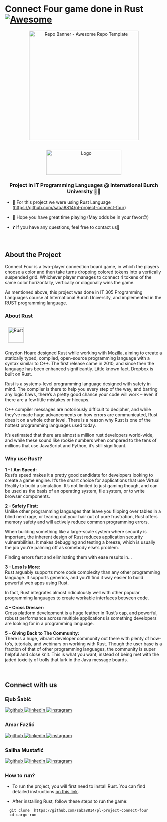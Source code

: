 # Connect Four game done in Rust [![Awesome](https://awesome.re/badge.svg)](https://github.com/saba8814/pl-project-connect-four)


<!-- Hello World greeting -->
<p align="center">
<a href="https://github.com/saba8814/pl-project-connect-four">
<img height=350 alt="Repo Banner - Awesome Repo Template" src="https://rishavanand.github.io/static/images/greetings.gif"></img></a>
</p>

<!-- PROJECT LOGO -->
<br />
<div align="center">
  <a href="https://github.com/saba8814/pl-project-connect-four">
    <img src="https://www.guninetwork.org/files/logo_22.png" alt="Logo" width="240" height="80">
  </a>

### Project in IT Programming Languages @ International Burch University 👨‍💻</div>  
  

- 🔭 For this project we were using Rust Language
(https://github.com/saba8814/pl-project-connect-four)  
  

- 🌱 Hope you have great time playing (May odds be in your favor😉)  
  

- ❓ If you have any questions, feel free to contact us🤖  
  

<br/>  

<!-- ABOUT PROJECT-->
## About the Project 

Connect Four is a two-player connection board game, in which the players choose a color and then take turns dropping colored tokens into a vertically suspended grid. Whichever player manages to connect 4 tokens of the same color horizontally, vertically or diagonally wins the game.

As mentioned above, this project was done in IT 305 Programming Languages course at International Burch University, and implemented in the RUST programming language.



<!-- ABOUT RUST -->
### About Rust  


<a href="https://www.rust-lang.org/" target="_blank"><img style="margin: 10px" src="https://profilinator.rishav.dev/skills-assets/rust-plain.svg" alt="Rust" height="50" /></a>  

Graydon Hoare designed Rust while working with Mozilla, aiming to create a statically typed, compiled, open-source programming language with a syntax similar to C++. The first release came in 2010, and since then the language has been enhanced significantly. Little known fact, Dropbox is built on Rust.

Rust is a systems-level programming language designed with safety in mind. The compiler is there to help you every step of the way, and barring any logic flaws, there’s a pretty good chance your code will work – even if there are a few little mistakes or hiccups.

C++ compiler messages are notoriously difficult to decipher, and while they’ve made huge advancements on how errors are communicated, Rust does it on a whole other level. There is a reason why Rust is one of the hottest programming languages used today.

It’s estimated that there are almost a million rust developers world-wide, and while these sound like rookie numbers when compared to the tens of millions that use JavaScript and Python, it’s still significant.

### Why use Rust?

<b>1 – I Am Speed: </b>
<br>
Rust’s speed makes it a pretty good candidate for developers looking to create a game engine. It’s the smart choice for applications that use Virtual Reality to build a simulation. It’s not limited to just gaming though, and can be used as the basis of an operating system, file system, or to write browser components.

<b> 2 – Safety First: </b>
<br>
Unlike other programming languages that leave you flipping over tables in a blind nerd rage, or tearing out your hair out of pure frustration, Rust offers memory safety and will actively reduce common programming errors.

When building something like a large-scale system where security is important, the inherent design of Rust reduces application security vulnerabilities. It makes debugging and testing a breeze, which is usually the job you’re palming off as somebody else’s problem.

Finding errors fast and eliminating them with ease results in…

<b> 3 – Less Is More:</b>
<br>
Rust arguably supports more code complexity than any other programming language. It supports generics, and you’ll find it way easier to build powerful web apps using Rust.

In fact, Rust integrates almost ridiculously well with other popular programming languages to create workable interfaces between code.

<b> 4 – Cross Dresser: </b>
<br>
Cross platform development is a huge feather in Rust’s cap, and powerful, robust performance across multiple applications is something developers are looking for in a programming language.

<b> 5 – Giving Back to The Community:</b>
<br>
There is a huge, vibrant developer community out there with plenty of how-to’s, tutorials, and webinars on working with Rust. Though the user base is a fraction of that of other programming languages, the community is super helpful and close knit. This is what you want, instead of being met with the jaded toxicity of trolls that lurk in the Java message boards.

<br/>  

<!-- ABOUT TEAM MEMBERS -->
## Connect with us 


### Ejub Šabić  
<a href="https://github.com/https://github.com/saba8814" target="_blank">
<img src=https://img.shields.io/badge/github-%2324292e.svg?&style=for-the-badge&logo=github&logoColor=white alt=github style="margin-bottom: 5px;" />
</a>
<a href="https://linkedin.com/in/https://www.linkedin.com/in/ejub-sabic/" target="_blank">
<img src=https://img.shields.io/badge/linkedin-%231E77B5.svg?&style=for-the-badge&logo=linkedin&logoColor=white alt=linkedin style="margin-bottom: 5px;" />
</a>
<a href="https://instagram.com/ejub.sabic" target="_blank">
<img src=https://img.shields.io/badge/instagram-%23000000.svg?&style=for-the-badge&logo=instagram&logoColor=white alt=instagram style="margin-bottom: 5px;" />
</a>  
  



### Amar Fazlić  
<a href="https://github.com/https://github.com/amar-exe" target="_blank">
<img src=https://img.shields.io/badge/github-%2324292e.svg?&style=for-the-badge&logo=github&logoColor=white alt=github style="margin-bottom: 5px;" />
</a>
<a href="https://linkedin.com/in/https://www.linkedin.com/in/amar-fazlic-84b747184/" target="_blank">
<img src=https://img.shields.io/badge/linkedin-%231E77B5.svg?&style=for-the-badge&logo=linkedin&logoColor=white alt=linkedin style="margin-bottom: 5px;" />
</a>
<a href="https://instagram.com/amar.exe" target="_blank">
<img src=https://img.shields.io/badge/instagram-%23000000.svg?&style=for-the-badge&logo=instagram&logoColor=white alt=instagram style="margin-bottom: 5px;" />
</a>  
  



### Saliha Mustafić  
<a href="https://github.com/https://github.com/S-a-l-i-h-a" target="_blank">
<img src=https://img.shields.io/badge/github-%2324292e.svg?&style=for-the-badge&logo=github&logoColor=white alt=github style="margin-bottom: 5px;" />
</a>
<a href="https://linkedin.com/in/https://www.linkedin.com/in/saliha-mustafic/" target="_blank">
<img src=https://img.shields.io/badge/linkedin-%231E77B5.svg?&style=for-the-badge&logo=linkedin&logoColor=white alt=linkedin style="margin-bottom: 5px;" />
</a>
<a href="https://instagram.com/iamsaliha" target="_blank">
<img src=https://img.shields.io/badge/instagram-%23000000.svg?&style=for-the-badge&logo=instagram&logoColor=white alt=instagram style="margin-bottom: 5px;" />
</a>  
  

<br/>  
 

<!--HOW TO RUN -->
### How to run?  

- To run the project, you will first need to install Rust. You can find detailed instructions <a href="https://www.rust-lang.org/tools/install">on this link</a>.

- After installing Rust, follow these steps to run the game:
 ```
   git clone  https://github.com/saba8814/pl-project-connect-four
   cd cargo-run
   
   ```

 
